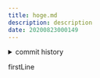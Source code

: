 ```yaml
---
title: hoge.md
description: description
date: 20200823000149
---
```

<!-- history area start -->
<details><summary>commit history</summary><div><ol>
<li>2020/08/23 00:01:49 7f6def5</li>
<li>2020/08/23 00:01:20 bf92eb3</li>
<li>2020/08/23 00:00:27 9bc8d69</li>
<li>2020/08/23 00:00:24 4cedbb2</li>
</ol></div></details>
<!-- history area end -->
<!-- START doctoc -->
<!-- END doctoc -->





firstLine
